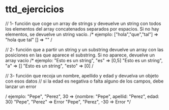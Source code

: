 # ttd_ejercicios


// 1- función que coge un array de strings y deveuelve un string con todos los elementos del array concatenados separados por espacios. Si no hay elementos, se devuelve un string vacío.
/*
ejemplo:
["hola","que","tal"] => "hola que tal"
[] => ""
/

// 2- función que a partir un string y un substring devuelve un array con las posiciones en las que aparece el substring. Si no aparece, devuelve un array vacío
/*
ejemplo:
"Esto es un string", "es" => [0,5]
"Esto es un string", "a" => []
"Esto es un string", "esto" => [0]
/

// 3- función que recoja un nombre, apellido y edad y devuelva un objeto con esos datos
// si la edad es negativa o falta alguno de  los campos, debe lanzar un error

/ 
ejemplo:
"Pepe", "Perez", 30 => {nombre: "Pepe", apellid: "Perez", edad: 30}
"Pepe", "Perez" => Error
"Pepe", "Perez", -30 => Error
*/

